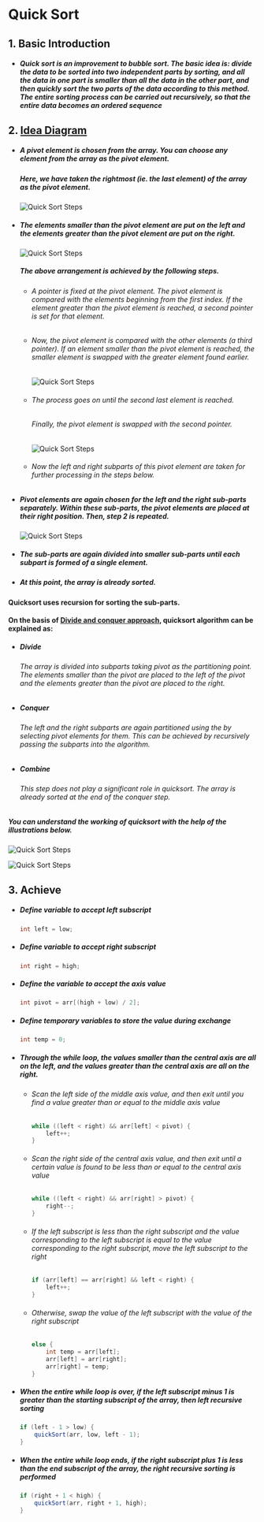 # Quick Sort

## 1. Basic Introduction

 - ##### Quick sort is an improvement to bubble sort. The basic idea is: divide the data to be sorted into two independent parts by sorting, and all the data in one part is smaller than all the data in the other part, and then quickly sort the two parts of the data according to this method. The entire sorting process can be carried out recursively, so that the entire data becomes an ordered sequence

## 2. [Idea Diagram](https://www.programiz.com/dsa/quick-sort)

 - ##### A pivot element is chosen from the array. You can choose any element from the array as the pivot element.

   ##### Here, we have taken the rightmost (ie. the last element) of the array as the pivot element.

   ![Quick Sort Steps](https://tva1.sinaimg.cn/large/007S8ZIlgy1ghlrz7jy1mj30sc05gwel.jpg)

- ##### The elements smaller than the pivot element are put on the left and the elements greater than the pivot element are put on the right.

  ![Quick Sort Steps](https://tva1.sinaimg.cn/large/007S8ZIlgy1ghlrzkgx2ij30sc05gwel.jpg)

  ##### The above arrangement is achieved by the following steps.

  - ###### A pointer is fixed at the pivot element. The pivot element is compared with the elements beginning from the first index. If the element greater than the pivot element is reached, a second pointer is set for that element.

  - ###### Now, the pivot element is compared with the other elements (a third pointer). If an element smaller than the pivot element is reached, the smaller element is swapped with the greater element found earlier.

    ![Quick Sort Steps](https://tva1.sinaimg.cn/large/007S8ZIlgy1ghlrzvrwd2j30u00y9gns.jpg)

  - ###### The process goes on until the second last element is reached.

    ###### Finally, the pivot element is swapped with the second pointer.

    ![Quick Sort Steps](https://tva1.sinaimg.cn/large/007S8ZIlgy1ghls04dkmcj30sc0uigne.jpg)

  - ###### Now the left and right subparts of this pivot element are taken for further processing in the steps below.

- ##### Pivot elements are again chosen for the left and the right sub-parts separately. Within these sub-parts, the pivot elements are placed at their right position. Then, step 2 is repeated.

  ![Quick Sort Steps](https://tva1.sinaimg.cn/large/007S8ZIlgy1ghls0clwlaj30ra0lw408.jpg)

- ##### The sub-parts are again divided into smaller sub-parts until each subpart is formed of a single element.

- ##### At this point, the array is already sorted.

#### **Quicksort uses recursion for sorting the sub-parts.**

#### On the basis of [Divide and conquer approach](https://www.programiz.com/dsa/divide-and-conquer), quicksort algorithm can be explained as:

 - ##### Divide

   ###### The array is divided into subparts taking pivot as the partitioning point. The elements smaller than the pivot are placed to the left of the pivot and the elements greater than the pivot are placed to the right.

- ##### Conquer

  ###### The left and the right subparts are again partitioned using the by selecting pivot elements for them. This can be achieved by recursively passing the subparts into the algorithm.

- ##### Combine

  ###### This step does not play a significant role in quicksort. The array is already sorted at the end of the conquer step.

##### You can understand the working of quicksort with the help of the illustrations below.

![Quick Sort Steps](https://tva1.sinaimg.cn/large/007S8ZIlgy1ghlsn8b917j31m00q2di9.jpg)

![Quick Sort Steps](https://tva1.sinaimg.cn/large/007S8ZIlgy1ghls1580aaj31gk0u041n.jpg)

## 3. Achieve

 - ##### Define variable to accept left subscript

   ```java
   int left = low;
   ```

   

 - ##### Define variable to accept right subscript

   ```java
   int right = high;
   ```

   

 - ##### Define the variable to accept the axis value

   ```java
   int pivot = arr[(high + low) / 2];
   ```

   

 - ##### Define temporary variables to store the value during exchange

   ```java
   int temp = 0;
   ```

   

 - ##### Through the while loop, the values smaller than the central axis are all on the left, and the values greater than the central axis are all on the right.

    - ###### Scan the left side of the middle axis value, and then exit until you find a value greater than or equal to the middle axis value

      ```java
      while ((left < right) && arr[left] < pivot) {
          left++;
      }
      ```

      

    - ###### Scan the right side of the central axis value, and then exit until a certain value is found to be less than or equal to the central axis value

      ```java
      while ((left < right) && arr[right] > pivot) {
          right--;
      }
      ```

      

    - ###### If the left subscript is less than the right subscript and the value corresponding to the left subscript is equal to the value corresponding to the right subscript, move the left subscript to the right

      ```java
      if (arr[left] == arr[right] && left < right) {
          left++;
      }
      ```

      

    - ###### Otherwise, swap the value of the left subscript with the value of the right subscript

      ```java
      else {
          int temp = arr[left];
          arr[left] = arr[right];
          arr[right] = temp;
      }
      ```

      

- ##### When the entire while loop is over, if the left subscript minus 1 is greater than the starting subscript of the array, then left recursive sorting

  ```java
  if (left - 1 > low) {
      quickSort(arr, low, left - 1);
  }
  ```

  

- ##### When the entire while loop ends, if the right subscript plus 1 is less than the end subscript of the array, the right recursive sorting is performed

  ```java
  if (right + 1 < high) {
      quickSort(arr, right + 1, high);
  }
  ```

  





























 
